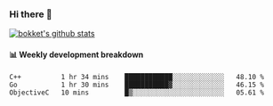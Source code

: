 ### Hi there 👋
[![bokket's github stats](https://github-readme-stats.vercel.app/api?username=bokket&show_icons=true&count_private=true)](https://github.com/anuraghazra/github-readme-stats)

#### :bar_chart: Weekly development breakdown
<!--START_SECTION:waka-->
```text
C++          1 hr 34 mins    ████████████░░░░░░░░░░░░░   48.10 % 
Go           1 hr 30 mins    ███████████▓░░░░░░░░░░░░░   46.15 % 
ObjectiveC   10 mins         █▒░░░░░░░░░░░░░░░░░░░░░░░   05.61 % 
```
<!--END_SECTION:waka-->
